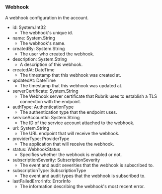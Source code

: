 ### Webhook
A webhook configuration in the account.

- id: System.Int32
  - The webhook's unique id.
- name: System.String
  - The webhook's name.
- createdBy: System.String
  - The user who created the webhook.
- description: System.String
  - A description of this webhook.
- createdAt: DateTime
  - The timestamp that this webhook was created at.
- updatedAt: DateTime
  - The timestamp that this webhook was updated at.
- serverCertificate: System.String
  - The Webhook server certificate that Rubrik uses to establish a TLS connection with the endpoint.
- authType: AuthenticationType
  - The authentication type that the endpoint uses.
- serviceAccountId: System.String
  - The ID of the service account attached to the webhook.
- url: System.String
  - The URL endpoint that will receive the webhook.
- providerType: ProviderType
  - The application that will receive the webhook.
- status: WebhookStatus
  - Specifies whether the webhook is enabled or not.
- subscriptionSeverity: SubscriptionSeverity
  - The event and audit severities that the webhook is subscribed to.
- subscriptionType: SubscriptionType
  - The event and audit types that the webhook is subscribed to.
- lastFailedErrorInfo: ErrorInfo
  - The information describing the webhook's most recent error.
